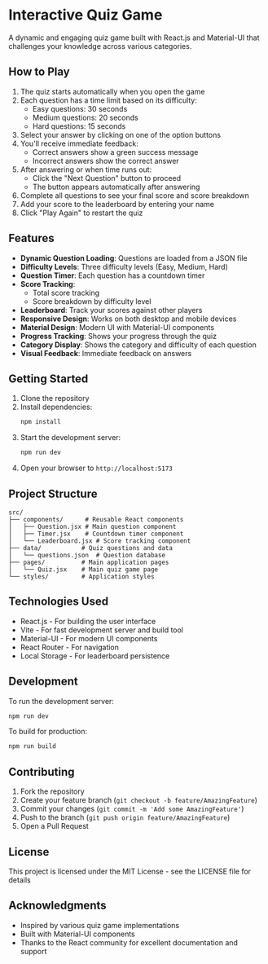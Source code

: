 # Interactive Quiz Game

A dynamic and engaging quiz game built with React.js and Material-UI that challenges your knowledge across various categories.

## How to Play

1. The quiz starts automatically when you open the game
2. Each question has a time limit based on its difficulty:
   - Easy questions: 30 seconds
   - Medium questions: 20 seconds
   - Hard questions: 15 seconds
3. Select your answer by clicking on one of the option buttons
4. You'll receive immediate feedback:
   - Correct answers show a green success message
   - Incorrect answers show the correct answer
5. After answering or when time runs out:
   - Click the "Next Question" button to proceed
   - The button appears automatically after answering
6. Complete all questions to see your final score and score breakdown
7. Add your score to the leaderboard by entering your name
8. Click "Play Again" to restart the quiz

## Features

- **Dynamic Question Loading**: Questions are loaded from a JSON file
- **Difficulty Levels**: Three difficulty levels (Easy, Medium, Hard)
- **Question Timer**: Each question has a countdown timer
- **Score Tracking**: 
  - Total score tracking
  - Score breakdown by difficulty level
- **Leaderboard**: Track your scores against other players
- **Responsive Design**: Works on both desktop and mobile devices
- **Material Design**: Modern UI with Material-UI components
- **Progress Tracking**: Shows your progress through the quiz
- **Category Display**: Shows the category and difficulty of each question
- **Visual Feedback**: Immediate feedback on answers

## Getting Started

1. Clone the repository
2. Install dependencies:
   ```bash
   npm install
   ```
3. Start the development server:
   ```bash
   npm run dev
   ```
4. Open your browser to `http://localhost:5173`

## Project Structure

```
src/
├── components/      # Reusable React components
│   ├── Question.jsx # Main question component
│   ├── Timer.jsx    # Countdown timer component
│   └── Leaderboard.jsx # Score tracking component
├── data/           # Quiz questions and data
│   └── questions.json  # Question database
├── pages/          # Main application pages
│   └── Quiz.jsx    # Main quiz game page
└── styles/         # Application styles
```

## Technologies Used

- React.js - For building the user interface
- Vite - For fast development server and build tool
- Material-UI - For modern UI components
- React Router - For navigation
- Local Storage - For leaderboard persistence

## Development

To run the development server:

```bash
npm run dev
```

To build for production:

```bash
npm run build
```

## Contributing

1. Fork the repository
2. Create your feature branch (`git checkout -b feature/AmazingFeature`)
3. Commit your changes (`git commit -m 'Add some AmazingFeature'`)
4. Push to the branch (`git push origin feature/AmazingFeature`)
5. Open a Pull Request

## License

This project is licensed under the MIT License - see the LICENSE file for details

## Acknowledgments

- Inspired by various quiz game implementations
- Built with Material-UI components
- Thanks to the React community for excellent documentation and support
